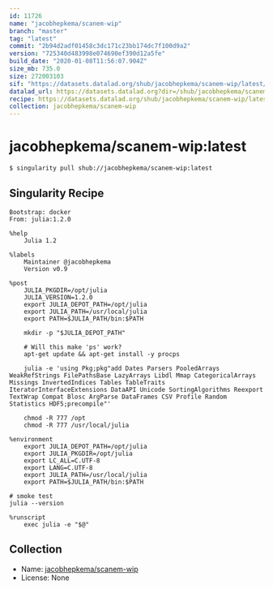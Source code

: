 ```yaml
---
id: 11726
name: "jacobhepkema/scanem-wip"
branch: "master"
tag: "latest"
commit: "2b94d2adf01458c3dc171c23bb174dc7f100d9a2"
version: "725340d483998e074690ef390d12a5fe"
build_date: "2020-01-08T11:56:07.904Z"
size_mb: 735.0
size: 272003103
sif: "https://datasets.datalad.org/shub/jacobhepkema/scanem-wip/latest/2020-01-08-2b94d2ad-725340d4/725340d483998e074690ef390d12a5fe.sif"
datalad_url: https://datasets.datalad.org?dir=/shub/jacobhepkema/scanem-wip/latest/2020-01-08-2b94d2ad-725340d4/
recipe: https://datasets.datalad.org/shub/jacobhepkema/scanem-wip/latest/2020-01-08-2b94d2ad-725340d4/Singularity
collection: jacobhepkema/scanem-wip
---
```


# jacobhepkema/scanem-wip:latest

```bash
$ singularity pull shub://jacobhepkema/scanem-wip:latest
```

## Singularity Recipe

```singularity
Bootstrap: docker
From: julia:1.2.0

%help
    Julia 1.2

%labels
    Maintainer @jacobhepkema
    Version v0.9

%post
    JULIA_PKGDIR=/opt/julia
    JULIA_VERSION=1.2.0
    export JULIA_DEPOT_PATH=/opt/julia
    export JULIA_PATH=/usr/local/julia
    export PATH=$JULIA_PATH/bin:$PATH

    mkdir -p "$JULIA_DEPOT_PATH"
    
    # Will this make 'ps' work?
    apt-get update && apt-get install -y procps

    julia -e 'using Pkg;pkg"add Dates Parsers PooledArrays WeakRefStrings FilePathsBase LazyArrays Libdl Mmap CategoricalArrays Missings InvertedIndices Tables TableTraits IteratorInterfaceExtensions DataAPI Unicode SortingAlgorithms Reexport TextWrap Compat Blosc ArgParse DataFrames CSV Profile Random Statistics HDF5;precompile"'

    chmod -R 777 /opt
    chmod -R 777 /usr/local/julia

%environment
    export JULIA_DEPOT_PATH=/opt/julia
    export JULIA_PKGDIR=/opt/julia
    export LC_ALL=C.UTF-8
    export LANG=C.UTF-8
    export JULIA_PATH=/usr/local/julia
    export PATH=$JULIA_PATH/bin:$PATH

# smoke test
julia --version

%runscript
    exec julia -e "$@"
```

## Collection

 - Name: [jacobhepkema/scanem-wip](https://github.com/jacobhepkema/scanem-wip)
 - License: None

